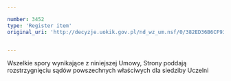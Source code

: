 ```yaml
---

number: 3452
type: 'Register item'
original_uri: 'http://decyzje.uokik.gov.pl/nd_wz_um.nsf/0/382ED36B6CF93DFCC1257A4D00365F52?OpenDocument'


---
```


Wszelkie spory wynikające z niniejszej Umowy, Strony poddają rozstrzygnięciu sądów powszechnych właściwych dla siedziby Uczelni
